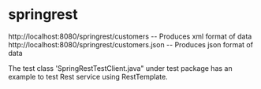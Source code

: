 # springrest

http://localhost:8080/springrest/customers			-- Produces xml format of data
http://localhost:8080/springrest/customers.json		-- Produces json format of data


The test class 'SpringRestTestClient.java" under test package has an example to test Rest service using RestTemplate. 